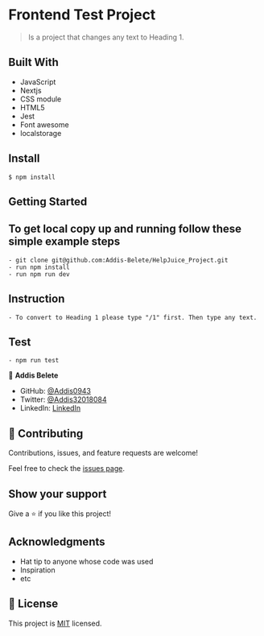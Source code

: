 # Frontend Test Project

> Is a project that changes any text to Heading 1. 

## Built With

- JavaScript
- Nextjs
- CSS module
- HTML5
- Jest
- Font awesome
- localstorage

## Install

```
$ npm install

```

## Getting Started

## To get local copy up and running follow these simple example steps

```
- git clone git@github.com:Addis-Belete/HelpJuice_Project.git
- run npm install
- run npm run dev

```

## Instruction 

```
- To convert to Heading 1 please type "/1" first. Then type any text. 
```

## Test

```
- npm run test 
```

👤 **Addis Belete**

- GitHub: [@Addis0943](https://github.com/Addis0943)
- Twitter: [@Addis32018084](https://twitter.com/Addis32018084)
- LinkedIn: [LinkedIn](https://www.linkedin.com/in/addis-belete-134b98191/)

## 🤝 Contributing

Contributions, issues, and feature requests are welcome!

Feel free to check the [issues page](../../issues/).

## Show your support

Give a ⭐️ if you like this project!

## Acknowledgments

- Hat tip to anyone whose code was used
- Inspiration
- etc

## 📝 License

This project is [MIT](./MIT.md) licensed.

```

```